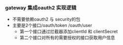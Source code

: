 ### gateway 集成oauth2 实现逻辑
- 不需要依赖oauth2 与 security的包
- 主要是2个接口/oauth/token  /oauth/user 
    - 第一个接口通过拦截器添加clientId 和 clientSecret
    - 第二个接口对所有的需要授权的接口获取用户信息

